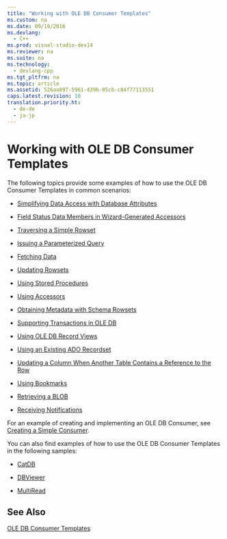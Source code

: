 ```yaml
---
title: "Working with OLE DB Consumer Templates"
ms.custom: na
ms.date: 09/19/2016
ms.devlang: 
  - C++
ms.prod: visual-studio-dev14
ms.reviewer: na
ms.suite: na
ms.technology: 
  - devlang-cpp
ms.tgt_pltfrm: na
ms.topic: article
ms.assetid: 526aa897-5961-4396-85cb-c84f77113551
caps.latest.revision: 10
translation.priority.ht: 
  - de-de
  - ja-jp
---
```

# Working with OLE DB Consumer Templates
The following topics provide some examples of how to use the OLE DB Consumer Templates in common scenarios:  
  
-   [Simplifying Data Access with Database Attributes](../vs140/Simplifying-Data-Access-with-Database-Attributes.md)  
  
-   [Field Status Data Members in Wizard-Generated Accessors](../vs140/Field-Status-Data-Members-in-Wizard-Generated-Accessors.md)  
  
-   [Traversing a Simple Rowset](../vs140/Traversing-a-Simple-Rowset.md)  
  
-   [Issuing a Parameterized Query](../vs140/Issuing-a-Parameterized-Query.md)  
  
-   [Fetching Data](../vs140/Fetching-Data.md)  
  
-   [Updating Rowsets](../vs140/Updating-Rowsets.md)  
  
-   [Using Stored Procedures](../vs140/Using-Stored-Procedures.md)  
  
-   [Using Accessors](../vs140/Using-Accessors.md)  
  
-   [Obtaining Metadata with Schema Rowsets](../vs140/Obtaining-Metadata-with-Schema-Rowsets.md)  
  
-   [Supporting Transactions in OLE DB](../vs140/Supporting-Transactions-in-OLE-DB.md)  
  
-   [Using OLE DB Record Views](../vs140/Using-OLE-DB-Record-Views.md)  
  
-   [Using an Existing ADO Recordset](../vs140/Using-an-Existing-ADO-Recordset.md)  
  
-   [Updating a Column When Another Table Contains a Reference to the Row](../vs140/Updating-a-Column-When-Another-Table-Contains-a-Reference-to-the-Row.md)  
  
-   [Using Bookmarks](../vs140/Using-Bookmarks.md)  
  
-   [Retrieving a BLOB](../vs140/Retrieving-a-BLOB.md)  
  
-   [Receiving Notifications](../vs140/Receiving-Notifications.md)  
  
 For an example of creating and implementing an OLE DB Consumer, see [Creating a Simple Consumer](../vs140/Creating-an-OLE-DB-Consumer.md).  
  
 You can also find examples of how to use the OLE DB Consumer Templates in the following samples:  
  
-   [CatDB](assetId:///003d516b-2bf6-444e-8be5-4ebaa0b66046)  
  
-   [DBViewer](assetId:///07620f99-c347-4d09-9ebc-2459e8049832)  
  
-   [MultiRead](assetId:///21459014-4409-413c-b826-a41f0413be61)  
  
## See Also  
 [OLE DB Consumer Templates](../vs140/OLE-DB-Consumer-Templates--C---.md)